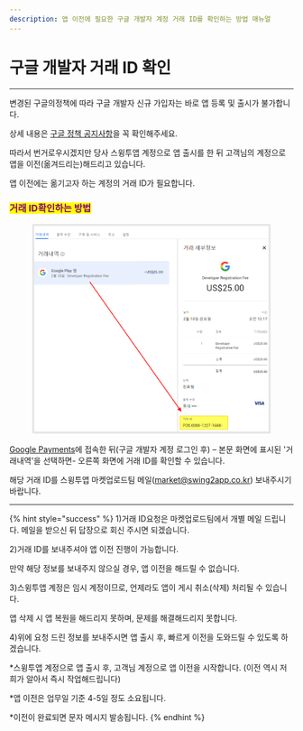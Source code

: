 ```yaml
---
description: 앱 이전에 필요한 구글 개발자 계정 거래 ID를 확인하는 방법 매뉴얼
---
```


# 구글 개발자 거래 ID 확인

***



변경된 구글의정책에 따라 구글 개발자 신규 가입자는 바로 앱 등록 및 출시가 불가합니다.&#x20;

상세 내용은 [구글 정책 공지사항](https://www.swing2app.co.kr/view/swing\_notice\_detail?notice\_id=880\&notice\_type=storeNotice)을 꼭 확인해주세요.&#x20;

따라서 번거로우시겠지만 당사 스윙투앱 계정으로 앱 출시를 한 뒤 고객님의 계정으로 앱을 이전(옮겨드리는)해드리고 있습니다. &#x20;

앱 이전에는   옮기고자 하는 계정의 거래 ID가 필요합니다.



### <mark style="color:purple;">거래 ID확인하는 방법</mark>

<figure><img src="../../.gitbook/assets/다운로드.png" alt=""><figcaption></figcaption></figure>

[Google Payments](https://payments.google.com/payments/home)에 접속한 뒤(구글 개발자 계정 로그인 후) – 본문 화면에 표시된 '거래내역'을 선택하면- 오른쪽 화면에 거래 ID를 확인할 수 있습니다.&#x20;

해당 거래 ID를 스윙투앱 마켓업로드팀 메일(market@swing2app.co.kr) 보내주시기 바랍니다.&#x20;

***



{% hint style="success" %}
1\)거래 ID요청은 마켓업로드팀에서 개별 메일 드립니다. 메일을 받으신 뒤 답장으로 회신 주시면 되겠습니다.

2\)거래 ID를 보내주셔야 앱 이전 진행이 가능합니다.&#x20;

만약 해당 정보를 보내주지 않으실 경우, 앱 이전을 해드릴 수 없습니다. &#x20;

3\)스윙투앱 계정은 임시 계정이므로, 언제라도 앱이 게시 취소(삭제) 처리될 수 있습니다.&#x20;

앱 삭제 시 앱 복원을 해드리지 못하며, 문제를 해결해드리지 못합니다.&#x20;

4\)위에 요청 드린 정보를 보내주시면 앱 출시 후, 빠르게 이전을 도와드릴 수 있도록 하겠습니다.&#x20;

\*스윙투앱 계정으로 앱 출시 후, 고객님 계정으로 앱 이전을 시작합니다. (이전 역시 저희가 알아서 즉시 작업해드립니다)

\*앱 이전은 업무일 기준 4-5일 정도 소요됩니다.&#x20;

\*이전이 완료되면 문자 메시지 발송됩니다.&#x20;
{% endhint %}



